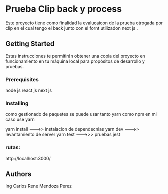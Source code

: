 # Prueba Clip back y process

Este proyecto tiene como finalidad la evalucaicon de la prueba otrogada por clip en el cual tengo el back junto con el fornt utilizadon next js .
## Getting Started

Estas instrucciones te permitirán obtener una copia del proyecto en funcionamiento en tu máquina local para propósitos de desarrollo y pruebas.

### Prerequisites

node js
react js 
next js


### Installing
como gestionado de paquetes se puede usar tanto yarn como npm en mi caso use yarn

yarn install --->> instalacion de dependecnias 
yarn dev   --->> levantamiento de server 
yarn test  --->>> pruebas jest


### rutas:


http://localhost:3000/



## Authors

Ing Carlos Rene Mendoza Perez